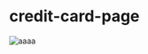 # credit-card-page

![aaaa](https://github.com/ferdisefaduzgun/credit-card-page/assets/76045185/7a3168d5-b5c0-413a-9a0a-308eb398e525)
